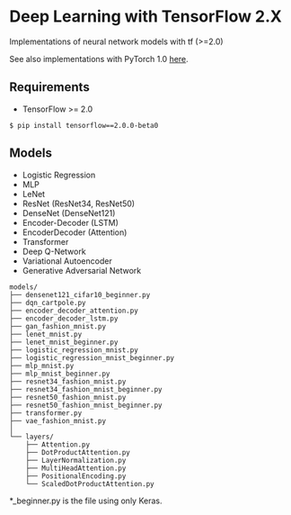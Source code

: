 # Deep Learning with TensorFlow 2.X

Implementations of neural network models with tf (>=2.0)

See also implementations with PyTorch 1.0 [here](https://github.com/yusugomori/deeplearning-pytorch).

## Requirements

* TensorFlow >= 2.0

```shell
$ pip install tensorflow==2.0.0-beta0
```

## Models

* Logistic Regression
* MLP
* LeNet
* ResNet (ResNet34, ResNet50)
* DenseNet (DenseNet121)
* Encoder-Decoder (LSTM)
* EncoderDecoder (Attention)
* Transformer
* Deep Q-Network
* Variational Autoencoder
* Generative Adversarial Network

```
models/
├── densenet121_cifar10_beginner.py
├── dqn_cartpole.py
├── encoder_decoder_attention.py
├── encoder_decoder_lstm.py
├── gan_fashion_mnist.py
├── lenet_mnist.py
├── lenet_mnist_beginner.py
├── logistic_regression_mnist.py
├── logistic_regression_mnist_beginner.py
├── mlp_mnist.py
├── mlp_mnist_beginner.py
├── resnet34_fashion_mnist.py
├── resnet34_fashion_mnist_beginner.py
├── resnet50_fashion_mnist.py
├── resnet50_fashion_mnist_beginner.py
├── transformer.py
├── vae_fashion_mnist.py
│
└── layers/
    ├── Attention.py
    ├── DotProductAttention.py
    ├── LayerNormalization.py
    ├── MultiHeadAttention.py
    ├── PositionalEncoding.py
    └── ScaledDotProductAttention.py
```

*_beginner.py is the file using only Keras.
